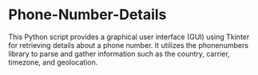# Phone-Number-Details
This Python script provides a graphical user interface (GUI) using Tkinter for retrieving details about a phone number. It utilizes the phonenumbers library to parse and gather information such as the country, carrier, timezone, and geolocation. 
